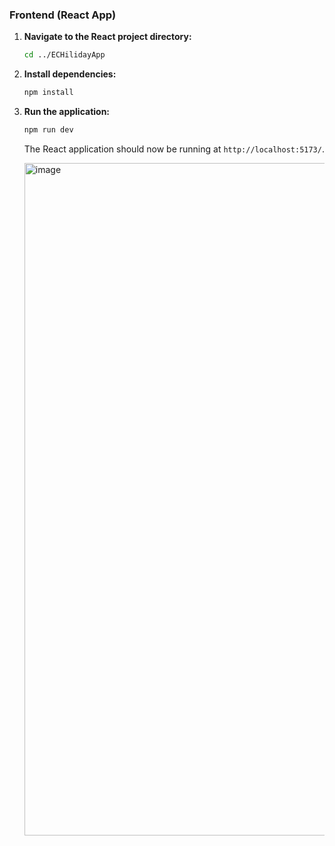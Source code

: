 

### Frontend (React App)

1. **Navigate to the React project directory:**

    ```bash
    cd ../ECHilidayApp
    ```

2. **Install dependencies:**

    ```bash
    npm install
    ```

3. **Run the application:**

    ```bash
    npm run dev
    ```

    The React application should now be running at `http://localhost:5173/`.

   <img width="1076" alt="image" src="https://github.com/kennethuche/TestReactApp/assets/66184792/6c2b3219-36e7-4cbd-9c31-05f801803445">

